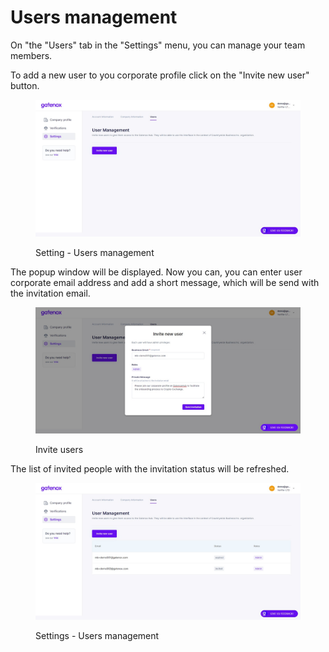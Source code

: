 # Users management

On "the "Users" tab in the "Settings" menu, you can manage your team members.

To add a new user to you corporate profile click on the "Invite new user" button.&#x20;

<figure><img src="../.gitbook/assets/SettingsUsers1.png" alt="Setting - Users management"><figcaption><p>Setting - Users management</p></figcaption></figure>

The popup window will be displayed. Now you can, you can enter user corporate email address and add a short message, which will be send with the invitation email.

<figure><img src="../.gitbook/assets/SettingsUsersInviteBox2.png" alt="Invite users"><figcaption><p>Invite users</p></figcaption></figure>

The list of invited people with the invitation status will be refreshed.

<figure><img src="../.gitbook/assets/SettingsUsers2.png" alt="Settings - Users management"><figcaption><p>Settings - Users management</p></figcaption></figure>
